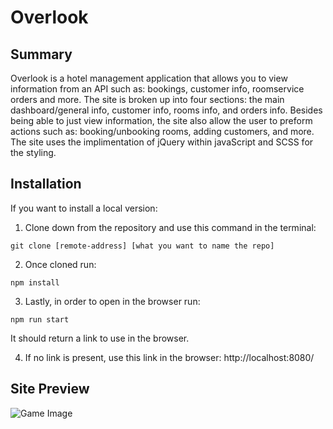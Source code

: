 # Overlook

## Summary

Overlook is a hotel management application that allows you to view information from an API such as: bookings, customer info, roomservice orders and more. The site is broken up into four sections: the main dashboard/general info, customer info, rooms info, and orders info. Besides being able to just view information, the site also allow the user to preform actions such as: booking/unbooking rooms, adding customers, and more. The site uses the implimentation of jQuery within javaScript and SCSS for the styling.

## Installation

If you want to install a local version:

1. Clone down from the repository and use this command in the terminal: 

  `git clone [remote-address] [what you want to name the repo]`
  
2. Once cloned run: 

  `npm install`

3. Lastly, in order to open in the browser run: 

  `npm run start`
  
It should return a link to use in the browser.

4. If no link is present, use this link in the browser: http://localhost:8080/

## Site Preview

![Game Image](https://media.giphy.com/media/da79S5aQQyFcB6Z1I0/giphy.gif)
